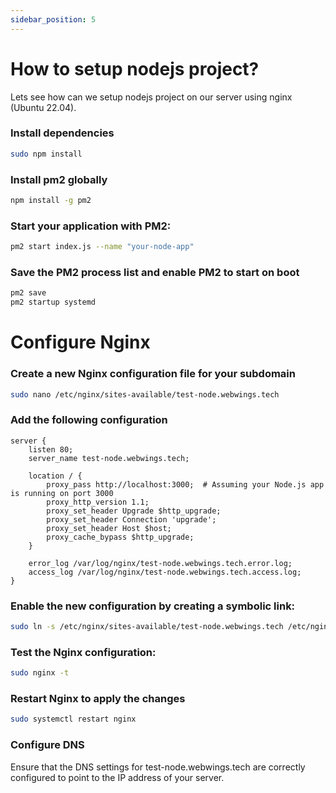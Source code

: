 ```yaml
---
sidebar_position: 5
---
```


# How to setup nodejs project?

Lets see how can we setup nodejs project on our server using nginx (Ubuntu 22.04).


### Install dependencies

```bash
sudo npm install 
```


### Install pm2 globally
```bash
npm install -g pm2
```

### Start your application with PM2:

```bash
pm2 start index.js --name "your-node-app"
```

### Save the PM2 process list and enable PM2 to start on boot
```bash
pm2 save
pm2 startup systemd
```


# Configure Nginx

### Create a new Nginx configuration file for your subdomain
```bash
sudo nano /etc/nginx/sites-available/test-node.webwings.tech
```

### Add the following configuration

```
server {
    listen 80;
    server_name test-node.webwings.tech;

    location / {
        proxy_pass http://localhost:3000;  # Assuming your Node.js app is running on port 3000
        proxy_http_version 1.1;
        proxy_set_header Upgrade $http_upgrade;
        proxy_set_header Connection 'upgrade';
        proxy_set_header Host $host;
        proxy_cache_bypass $http_upgrade;
    }

    error_log /var/log/nginx/test-node.webwings.tech.error.log;
    access_log /var/log/nginx/test-node.webwings.tech.access.log;
}

```
### Enable the new configuration by creating a symbolic link:

```bash 
sudo ln -s /etc/nginx/sites-available/test-node.webwings.tech /etc/nginx/sites-enabled/
```

### Test the Nginx configuration:

```bash
sudo nginx -t
```


### Restart Nginx to apply the changes

```bash
sudo systemctl restart nginx
```

### Configure DNS

Ensure that the DNS settings for test-node.webwings.tech are correctly configured to point to the IP address of your server.

